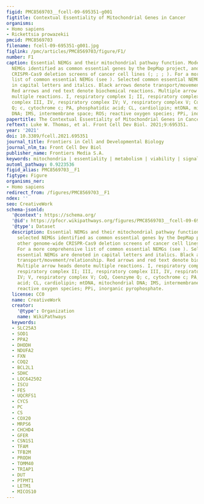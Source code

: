 ```yaml
---
figid: PMC8569703__fcell-09-695351-g001
figtitle: Contextual Essentiality of Mitochondrial Genes in Cancer
organisms:
- Homo sapiens
- Rickettsia prowazekii
pmcid: PMC8569703
filename: fcell-09-695351-g001.jpg
figlink: /pmc/articles/PMC8569703/figure/F1/
number: F1
caption: Essential NEMGs and their mitochondrial pathway function. Model shows selected
  NEMGs identified as common essential genes by the DepMap project, and other genome-wide
  CRISPR-Cas9 deletion screens of cancer cell lines (; ; ; ). For a more comprehensive
  list of common essential NEMGs (see ). Selected common essential NEMGs are denoted
  in capital letters and italics. Black arrows denote transport/movement/relationship.
  Red arrows and red text denote biochemical reactions. Multiple arrow heads denote
  multiple reactions. I, respiratory complex I; II, respiratory complex II; III, respiratory
  complex III, IV, respiratory complex IV; V, respiratory complex V; CoQ, Coenzyme
  Q; c, cytochrome c; PA, phosphatidic acid; CL, cardiolipin; mtDNA, mitochondrial
  DNA; IMS, intermembrane space; ROS; reactive oxygen species; PPi, inorganic pyrophosphate.
papertitle: The Contextual Essentiality of Mitochondrial Genes in Cancer.
reftext: Luke W. Thomas, et al. Front Cell Dev Biol. 2021;9:695351.
year: '2021'
doi: 10.3389/fcell.2021.695351
journal_title: Frontiers in Cell and Developmental Biology
journal_nlm_ta: Front Cell Dev Biol
publisher_name: Frontiers Media S.A.
keywords: mitochondria | essentiality | metabolism | viability | signaling
automl_pathway: 0.9223536
figid_alias: PMC8569703__F1
figtype: Figure
organisms_ner:
- Homo sapiens
redirect_from: /figures/PMC8569703__F1
ndex: ''
seo: CreativeWork
schema-jsonld:
  '@context': https://schema.org/
  '@id': https://pfocr.wikipathways.org/figures/PMC8569703__fcell-09-695351-g001.html
  '@type': Dataset
  description: Essential NEMGs and their mitochondrial pathway function. Model shows
    selected NEMGs identified as common essential genes by the DepMap project, and
    other genome-wide CRISPR-Cas9 deletion screens of cancer cell lines (; ; ; ).
    For a more comprehensive list of common essential NEMGs (see ). Selected common
    essential NEMGs are denoted in capital letters and italics. Black arrows denote
    transport/movement/relationship. Red arrows and red text denote biochemical reactions.
    Multiple arrow heads denote multiple reactions. I, respiratory complex I; II,
    respiratory complex II; III, respiratory complex III, IV, respiratory complex
    IV; V, respiratory complex V; CoQ, Coenzyme Q; c, cytochrome c; PA, phosphatidic
    acid; CL, cardiolipin; mtDNA, mitochondrial DNA; IMS, intermembrane space; ROS;
    reactive oxygen species; PPi, inorganic pyrophosphate.
  license: CC0
  name: CreativeWork
  creator:
    '@type': Organization
    name: WikiPathways
  keywords:
  - SLC25A3
  - SOD1
  - PPA2
  - DHODH
  - NDUFA2
  - FXN
  - COQ2
  - BCL2L1
  - SDHC
  - LOC642502
  - ISCU
  - FES
  - UQCRFS1
  - CYCS
  - PC
  - CS
  - COX20
  - MRPS6
  - CHCHD4
  - GFER
  - CSN1S1
  - TFAM
  - TFB2M
  - PRODH
  - TOMM40
  - TRIAP1
  - DUT
  - PTPMT1
  - LETM1
  - MICOS10
---
```

